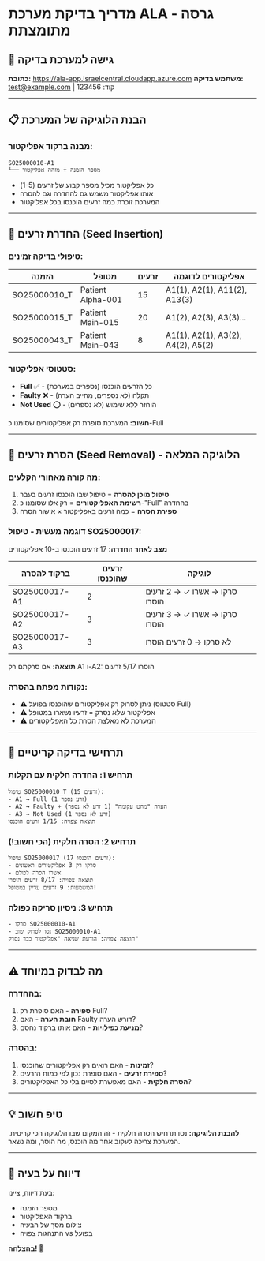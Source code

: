 # מדריך בדיקת מערכת ALA - גרסה מתומצתת

## 🔑 גישה למערכת בדיקה
**כתובת:** https://ala-app.israelcentral.cloudapp.azure.com
**משתמש בדיקה:** test@example.com | קוד: 123456

---

## 📋 הבנת הלוגיקה של המערכת

### מבנה ברקוד אפליקטור:
```
SO25000010-A1
└── מספר הזמנה + מזהה אפליקטור
```
- כל אפליקטור מכיל מספר קבוע של זרעים (1-5)
- אותו אפליקטור משמש גם להחדרה וגם להסרה
- המערכת זוכרת כמה זרעים הוכנסו בכל אפליקטור

---

## 💉 החדרת זרעים (Seed Insertion)

### טיפולי בדיקה זמינים:
| הזמנה | מטופל | זרעים | אפליקטורים לדוגמה |
|-------|--------|--------|-------------------|
| SO25000010_T | Patient Alpha-001 | 15 | A1(1), A2(1), A11(2), A13(3) |
| SO25000015_T | Patient Main-015 | 20 | A1(2), A2(3), A3(3)... |
| SO25000043_T | Patient Main-043 | 8 | A1(1), A2(1), A3(2), A4(2), A5(2) |

### סטטוסי אפליקטור:
- **Full** ✅ - כל הזרעים הוכנסו (נספרים במערכת)
- **Faulty** ❌ - תקלה (לא נספרים, מחייב הערה)
- **Not Used** ⭕ - הוחזר ללא שימוש (לא נספרים)

**חשוב:** המערכת סופרת רק אפליקטורים שסומנו כ-Full

---

## 🔄 הסרת זרעים (Seed Removal) - הלוגיקה המלאה

### מה קורה מאחורי הקלעים:
1. **טיפול מוכן להסרה** = טיפול שבו הוכנסו זרעים בעבר
2. **רשימת האפליקטורים** = רק אלו שסומנו כ-"Full" בהחדרה
3. **ספירת הסרה** = כמה זרעים באפליקטור × אישור הסרה

### דוגמה מעשית - טיפול SO25000017:
**מצב לאחר החדרה:** 17 זרעים הוכנסו ב-10 אפליקטורים

| ברקוד להסרה | זרעים שהוכנסו | לוגיקה |
|-------------|---------------|---------|
| SO25000017-A1 | 2 | סרקו → אשרו ✓ → 2 זרעים הוסרו |
| SO25000017-A2 | 3 | סרקו → אשרו ✓ → 3 זרעים הוסרו |
| SO25000017-A3 | 3 | לא סרקו → 0 זרעים הוסרו |

**תוצאה:** אם סרקתם רק A1 ו-A2: הוסרו 5/17 זרעים

### נקודות מפתח בהסרה:
- ⚠️ ניתן לסרוק רק אפליקטורים שהוכנסו בפועל (סטטוס Full)
- ⚠️ אפליקטור שלא נסרק = זרעיו נשארו במטופל
- ⚠️ המערכת לא מאלצת הסרת כל האפליקטורים

---

## 🧪 תרחישי בדיקה קריטיים

### תרחיש 1: החדרה חלקית עם תקלות
```
טיפול SO25000010_T (15 זרעים):
- A1 → Full (1 זרע נספר)
- A2 → Faulty + הערה "מחט עקומה" (1 זרע לא נספר)
- A3 → Not Used (1 זרע לא נספר)
תוצאה צפויה: 1/15 זרעים הוכנסו
```

### תרחיש 2: הסרה חלקית (הכי חשוב!)
```
טיפול SO25000017 (17 זרעים הוכנסו):
- סרקו רק 3 אפליקטורים ראשונים
- אשרו הסרה לכולם
תוצאה צפויה: 8/17 זרעים הוסרו
המשמעות: 9 זרעים עדיין במטופל!
```

### תרחיש 3: ניסיון סריקה כפולה
```
- סרקו SO25000010-A1
- נסו לסרוק שוב SO25000010-A1
תוצאה צפויה: הודעת שגיאה "אפליקטור כבר נסרק"
```

---

## ⚠️ מה לבדוק במיוחד

### בהחדרה:
1. **ספירה** - האם סופרת רק Full?
2. **חובת הערה** - האם Faulty דורש הערה?
3. **מניעת כפילויות** - האם אותו ברקוד נחסם?

### בהסרה:
1. **זמינות** - האם רואים רק אפליקטורים שהוכנסו?
2. **ספירת זרעים** - האם סופרת נכון לפי כמות הזרעים?
3. **הסרה חלקית** - האם מאפשרת לסיים בלי כל האפליקטורים?

---

## 💡 טיפ חשוב
**להבנת הלוגיקה:** נסו תרחיש הסרה חלקית - זה המקום שבו הלוגיקה הכי קריטית. המערכת צריכה לעקוב אחר מה הוכנס, מה הוסר, ומה נשאר.

---

## 📝 דיווח על בעיה
בעת דיווח, ציינו:
- מספר הזמנה
- ברקוד האפליקטור
- צילום מסך של הבעיה
- התנהגות צפויה vs בפועל

**בהצלחה! 🚀**